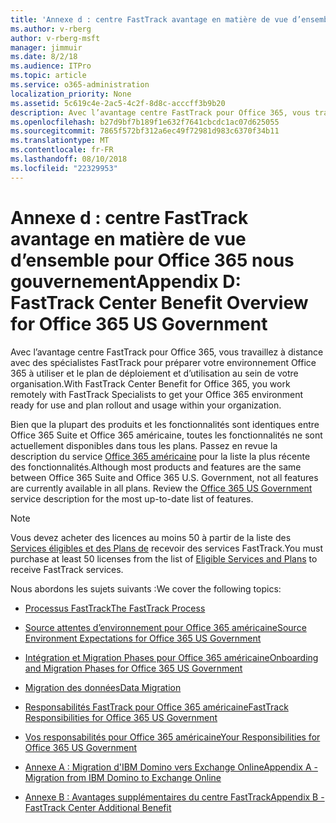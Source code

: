 ```yaml
---
title: 'Annexe d : centre FastTrack avantage en matière de vue d’ensemble pour Office 365 nous gouvernement'
ms.author: v-rberg
author: v-rberg-msft
manager: jimmuir
ms.date: 8/2/18
ms.audience: ITPro
ms.topic: article
ms.service: o365-administration
localization_priority: None
ms.assetid: 5c619c4e-2ac5-4c2f-8d8c-acccff3b9b20
description: Avec l’avantage centre FastTrack pour Office 365, vous travaillez à distance avec des spécialistes FastTrack pour préparer votre environnement Office 365 à utiliser et le plan de déploiement et d’utilisation au sein de votre organisation.
ms.openlocfilehash: b27d9bf7b189f1e632f7641cbcdc1ac07d625055
ms.sourcegitcommit: 7865f572bf312a6ec49f72981d983c6370f34b11
ms.translationtype: MT
ms.contentlocale: fr-FR
ms.lasthandoff: 08/10/2018
ms.locfileid: "22329953"
---
```

# <a name="appendix-d-fasttrack-center-benefit-overview-for-office-365-us-government"></a><span data-ttu-id="3b5c9-103">Annexe d : centre FastTrack avantage en matière de vue d’ensemble pour Office 365 nous gouvernement</span><span class="sxs-lookup"><span data-stu-id="3b5c9-103">Appendix D: FastTrack Center Benefit Overview for Office 365 US Government</span></span>

<span data-ttu-id="3b5c9-104">Avec l’avantage centre FastTrack pour Office 365, vous travaillez à distance avec des spécialistes FastTrack pour préparer votre environnement Office 365 à utiliser et le plan de déploiement et d’utilisation au sein de votre organisation.</span><span class="sxs-lookup"><span data-stu-id="3b5c9-104">With FastTrack Center Benefit for Office 365, you work remotely with FastTrack Specialists to get your Office 365 environment ready for use and plan rollout and usage within your organization.</span></span> 
  
<span data-ttu-id="3b5c9-p101">Bien que la plupart des produits et les fonctionnalités sont identiques entre Office 365 Suite et Office 365 américaine, toutes les fonctionnalités ne sont actuellement disponibles dans tous les plans. Passez en revue la description du service [Office 365 américaine](https://aka.ms/aboutgovcloud) pour la liste la plus récente des fonctionnalités.</span><span class="sxs-lookup"><span data-stu-id="3b5c9-p101">Although most products and features are the same between Office 365 Suite and Office 365 U.S. Government, not all features are currently available in all plans. Review the [Office 365 US Government](https://aka.ms/aboutgovcloud) service description for the most up-to-date list of features.</span></span>

> [!NOTE]
><span data-ttu-id="3b5c9-107">Vous devez acheter des licences au moins 50 à partir de la liste des [Services éligibles et des Plans de](eligible-services-and-plans.md) recevoir des services FastTrack.</span><span class="sxs-lookup"><span data-stu-id="3b5c9-107">You must purchase at least 50 licenses from the list of [Eligible Services and Plans](eligible-services-and-plans.md) to receive FastTrack services.</span></span>  

<span data-ttu-id="3b5c9-108">Nous abordons les sujets suivants :</span><span class="sxs-lookup"><span data-stu-id="3b5c9-108">We cover the following topics:</span></span>

- [<span data-ttu-id="3b5c9-109">Processus FastTrack</span><span class="sxs-lookup"><span data-stu-id="3b5c9-109">The FastTrack Process</span></span>](fasttrack-process.md)
    
- [<span data-ttu-id="3b5c9-110">Source attentes d’environnement pour Office 365 américaine</span><span class="sxs-lookup"><span data-stu-id="3b5c9-110">Source Environment Expectations for Office 365 US Government</span></span>](US-Gov-appendix-source-environment-expectations.md)
    
- [<span data-ttu-id="3b5c9-111">Intégration et Migration Phases pour Office 365 américaine</span><span class="sxs-lookup"><span data-stu-id="3b5c9-111">Onboarding and Migration Phases for Office 365 US Government</span></span>](US-Gov-appendix-onboarding-and-migration.md)

- [<span data-ttu-id="3b5c9-112">Migration des données</span><span class="sxs-lookup"><span data-stu-id="3b5c9-112">Data Migration</span></span>](data-migration.md)
    
- [<span data-ttu-id="3b5c9-113">Responsabilités FastTrack pour Office 365 américaine</span><span class="sxs-lookup"><span data-stu-id="3b5c9-113">FastTrack Responsibilities for Office 365 US Government</span></span>](US-Gov-appendix-fasttrack-responsibilities.md)
    
- [<span data-ttu-id="3b5c9-114">Vos responsabilités pour Office 365 américaine</span><span class="sxs-lookup"><span data-stu-id="3b5c9-114">Your Responsibilities for Office 365 US Government</span></span>](US-Gov-appendix-your-responsibilities.md)
 
- [<span data-ttu-id="3b5c9-115">Annexe A : Migration d'IBM Domino vers Exchange Online</span><span class="sxs-lookup"><span data-stu-id="3b5c9-115">Appendix A - Migration from IBM Domino to Exchange Online</span></span>](from-ibm-domino-to-exchange-online.md)
    
- [<span data-ttu-id="3b5c9-116">Annexe B : Avantages supplémentaires du centre FastTrack</span><span class="sxs-lookup"><span data-stu-id="3b5c9-116">Appendix B - FastTrack Center Additional Benefit</span></span>](fasttrack-additional-benefits.md)


